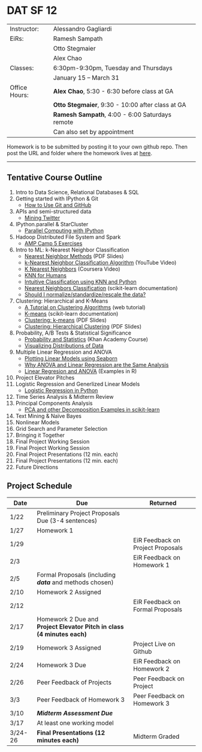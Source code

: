DAT SF 12
=========

<table border="0" style="border-collapse:collapse;" cellspacing="0">
<tr><td>Instructor:<td>Alessandro Gagliardi</td></tr>
<tr><td>EiRs:<td>Ramesh Sampath</td></tr>
<tr><td></td><td>Otto Stegmaier</td></tr>
<tr><td></td><td>Alex Chao</td></tr>
<tr><td>Classes:<td>6:30pm-9:30pm, Tuesday and Thursdays</td></tr>
<tr><td></td><td>January 15 – March 31</td></tr>
<tr><td>Office Hours:<td><b>Alex Chao</b>, 5:30 - 6:30 before class at GA</td></tr>
<tr><td></td><td><b>Otto Stegmaier</b>, 9:30 - 10:00 after class at GA</td></tr>
<tr><td></td><td><b>Ramesh Sampath</b>, 4:00 - 6:00 Saturdays remote</td></tr>
<tr><td></td><td>Can also set by appointment</td></tr>
</table>

Homework is to be submitted by posting it to your own github repo. Then post the URL and folder where the homework
lives at [here](http://goo.gl/forms/iH6bHx0tzW).


------------------------
Tentative Course Outline
------------------------

1. Intro to Data Science, Relational Databases & SQL
2. Getting started with IPython & Git
	- [How to Use Git and GitHub](https://www.udacity.com/course/ud775)
3. APIs and semi-structured data
	- [Mining Twitter](http://nbviewer.ipython.org/github/ptwobrussell/Mining-the-Social-Web-2nd-Edition/blob/master/ipynb/__Chapter%201%20-%20Mining%20Twitter%20%28Full-Text%20Sampler%29.ipynb)
4. IPython.parallel & StarCluster
	- [Parallel Computing with IPython](http://www.astro.washington.edu/users/vanderplas/Astr599/notebooks/21_IPythonParallel)
5. Hadoop Distributed File System and Spark
	- [AMP Camp 5 Exercises](http://ampcamp.berkeley.edu/5/exercises/)
6. Intro to ML: k-Nearest Neighbor Classification
	- [Nearest Neighbor Methods](http://cs.nyu.edu/~dsontag/courses/ml13/slides/lecture11.pdf) (PDF Slides)
	- [k-Nearest Neighbor Classification Algorithm](https://www.youtube.com/watch?v=4ObVzTuFivY) (YouTube Video)
	- [K Nearest Neighbors](https://class.coursera.org/datasci-001/lecture/161) (Coursera Video)
	- [KNN for Humans](http://www.jiaaro.com/KNN-for-humans/)
	- [Intuitive Classification using KNN and Python](http://blog.yhathq.com/posts/classification-using-knn-and-python.html)
	- [Nearest Neighbors Classification](http://scikit-learn.org/stable/modules/neighbors.html#classification) (scikit-learn documentation)
	- [Should I normalize/standardize/rescale the data?](http://www.faqs.org/faqs/ai-faq/neural-nets/part2/section-16.html)
7. Clustering: Hierarchical and K-Means
	- [A Tutorial on Clustering Algorithms](http://home.deib.polimi.it/matteucc/Clustering/tutorial_html/index.html) (web tutorial)
	- [K-means](http://scikit-learn.org/stable/modules/clustering.html#k-means) (scikit-learn documentation)
	- [Clustering: k-means](http://cs.nyu.edu/~dsontag/courses/ml13/slides/lecture14.pdf) (PDF Slides)
	- [Clustering: Hierarchical Clustering](http://cs.nyu.edu/~dsontag/courses/ml13/slides/lecture15.pdf) (PDF Slides)
8. Probability, A/B Tests & Statistical Significance
	- [Probability and Statistics](https://www.khanacademy.org/math/probability) (Khan Academy Course)
	- [Visualizing Distributions of Data](http://stanford.edu/~mwaskom/software/seaborn/tutorial/plotting_distributions.html)
9. Multiple Linear Regression and ANOVA
	- [Plotting Linear Models using Seaborn](http://stanford.edu/~mwaskom/software/seaborn/tutorial/quantitative_linear_models.html)
	- [Why ANOVA and Linear Regression are the Same Analysis](http://www.theanalysisfactor.com/why-anova-and-linear-regression-are-the-same-analysis/)
	- [Linear Regresion and ANOVA](http://www.math.smith.edu/r/excerpt-4.pdf) (Examples in R)
10. Project Elevator Pitches
11. Logistic Regression and Generlized Linear Models
	- [Logistic Regression in Python](http://blog.yhathq.com/posts/logistic-regression-and-python.html)
12. Time Series Analysis & Midterm Review
13. Principal Components Analysis
	- [PCA and other Decomposition Examples in scikit-learn](http://scikit-learn.org/stable/auto_examples/index.html#decomposition)
14. Text Mining & Naïve Bayes
15. Nonlinear Models
16. Grid Search and Parameter Selection
17. Bringing it Together
18. Final Project Working Session
19. Final Project Working Session
20. Final Project Presentations (12 min. each)
21. Final Project Presentations (12 min. each)
22. Future Directions 

Project Schedule
----------------

| Date | Due | Returned |  
| ---- | -------- | --- |
| 1/22 | Preliminary Project Proposals Due (3-4 sentences) | |
| 1/27 | Homework 1 |                                   |
| 1/29 |            | EiR Feedback on Project Proposals |
| 2/3  |            | EiR Feedback on Homework 1           |
| 2/5  | Formal Proposals (including ***data*** and methods chosen) | |
| 2/10 | Homework 2 Assigned|                                  |
| 2/12 |            | EiR Feedback on Formal Proposals |
| 2/17 | Homework 2 Due and <br>**Project Elevator Pitch in class (4 minutes each)** | | 
| 2/19 | Homework 3 Assigned | Project Live on Github | |
| 2/24 | Homework 3 Due | EiR Feedback on Homework 2 |
| 2/26 | Peer Feedback of Projects   | Peer Feedback on Project    |
| 3/3  | Peer Feedback of Homework 3 | Peer Feedback on Homework 3 |
| 3/10 | ***Midterm Assessment Due*** | |
| 3/17 | At least one working model | |
| 3/24-26 | **Final Presentations (12 minutes each)** | Midterm Graded |
